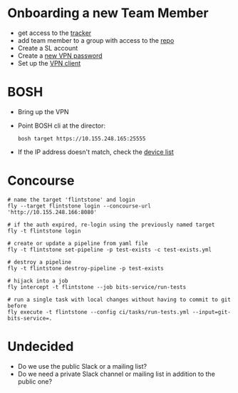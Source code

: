 # Onboarding a new Team Member

* get access to the [tracker](https://www.pivotaltracker.com/n/projects/1406862)
* add team member to a group with access to the [repo](https://github.com/cloudfoundry-incubator/bits-service)
* Create a SL account
* Create a [new VPN password](https://control.softlayer.com/account/user/profile)
* Set up the [VPN client](http://knowledgelayer.softlayer.com/procedure/ssl-vpn-mac-os-x-1010)

# BOSH

* Bring up the VPN
* Point BOSH cli at the director:

    ```
    bosh target https://10.155.248.165:25555
    ```

* If the IP address doesn't match, check the [device list](https://control.softlayer.com/devices)

# Concourse

```
# name the target 'flintstone' and login
fly --target flintstone login --concourse-url 'http://10.155.248.166:8080'

# if the auth expired, re-login using the previously named target
fly -t flintstone login

# create or update a pipeline from yaml file
fly -t flintstone set-pipeline -p test-exists -c test-exists.yml

# destroy a pipeline
fly -t flintstone destroy-pipeline -p test-exists

# hijack into a job
fly intercept -t flintstone --job bits-service/run-tests

# run a single task with local changes without having to commit to git before
fly execute -t flintstone --config ci/tasks/run-tests.yml --input=git-bits-service=.
```

# Undecided

* Do we use the public Slack or a mailing list?
* Do we need a private Slack channel or mailing list in addition to the public one?
